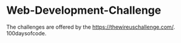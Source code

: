 # Web-Development-Challenge
The challenges are offered by the https://thewireuschallenge.com/. 100daysofcode.
